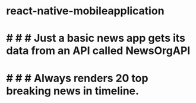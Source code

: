 # react-native-mobileapplication

# # # # Just a basic news app gets its data from an API called NewsOrgAPI

# # # # Always renders 20 top breaking news in timeline.
